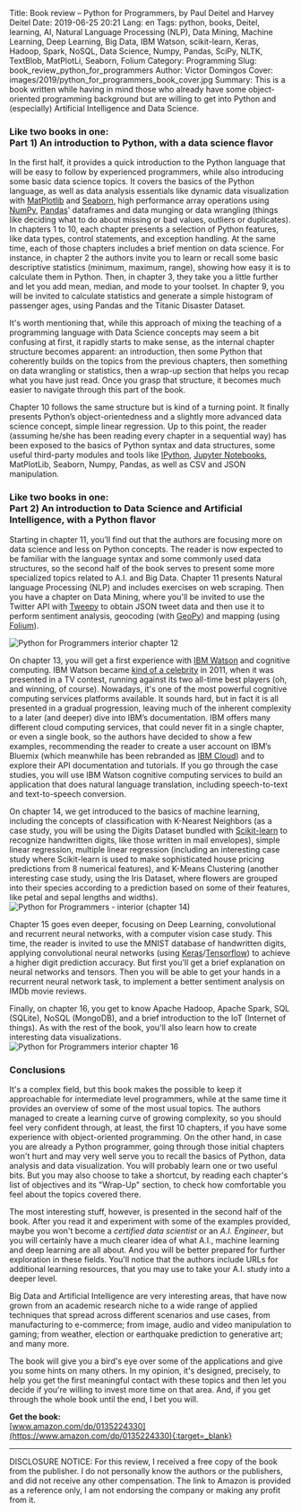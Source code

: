 Title: Book review – Python for Programmers, by Paul Deitel and Harvey Deitel
Date: 2019-06-25 20:21
Lang: en
Tags: python, books, Deitel, learning, AI, Natural Language Processing (NLP), Data Mining, Machine Learning, Deep Learning, Big Data, IBM Watson, scikit-learn, Keras, Hadoop, Spark, NoSQL, Data Science, Numpy, Pandas, SciPy, NLTK, TextBlob, MatPlotLi, Seaborn, Folium
Category: Programming
Slug: book_review_python_for_programmers
Author: Victor Domingos
Cover: images/2019/python_for_programmers_book_cover.jpg
Summary: This is a book written while having in mind those who already have some object-oriented programming background but are willing to get into Python and (especially) Artificial Intelligence and Data Science. 

### Like two books in one: <br>Part 1) An introduction to Python, with a data science flavor

In the first half, it provides a quick introduction to the Python language that will be easy to
follow by experienced programmers, while also introducing some basic data science topics. It
covers the basics of the Python language, as well as data analysis essentials like dynamic data
visualization with [MatPlotlib](https://matplotlib.org/) and
[Seaborn](https://seaborn.pydata.org/), high performance array operations using
[NumPy](https://www.numpy.org/),
[Pandas](https://pandas.pydata.org/)' dataframes and data munging or data wrangling (things like deciding what to do about missing or bad values, outliers or duplicates). In chapters 1 to 10, each chapter presents a selection of Python features, like data types, control statements, and exception handling. At the same time, each of those chapters includes a brief mention on data science. For instance, in chapter 2 the authors invite you to learn or recall some basic descriptive statistics (minimum, maximum, range), showing how easy it is to calculate them in Python. Then, in chapter 3, they take you a little further and let you add mean, median, and mode to your toolset. In chapter 9, you will be invited to calculate statistics and generate a simple histogram of passenger ages, using Pandas and the Titanic Disaster Dataset.

It's worth mentioning that, while this approach of mixing the teaching of a programming language with Data Science concepts may seem a bit confusing at first, it rapidly starts to make sense, as the internal chapter structure becomes apparent: an introduction, then some Python that coherently builds on the topics from the previous chapters, then something on data wrangling or statistics, then a wrap-up section that helps you recap what you have just read. Once you grasp that structure, it becomes much easier to navigate through this part of the book.

Chapter 10 follows the same structure but is kind of a turning point. It finally presents
Python’s object-orientedness and a slightly more advanced data science concept, simple linear
regression. Up to this point, the reader (assuming he/she has been reading every chapter in a
sequential way) has been exposed to the basics of Python syntax and data structures, some useful
third-party modules and tools like [IPython](https://ipython.org/), [Jupyter
Notebooks](https://jupyter.org/), MatPlotLib, Seaborn, Numpy, Pandas, as well as CSV and JSON manipulation.

### Like two books in one: <br>Part 2) An introduction to Data Science and Artificial Intelligence, with a Python flavor

Starting in chapter 11, you’ll find out that the authors are focusing more on data science and
less on Python concepts. The reader is now expected to be familiar with the language syntax and
some commonly used data structures, so the second half of the book serves to present some more
specialized topics related to A.I. and Big Data. Chapter 11 presents Natural language Processing
(NLP) and includes exercises on web scraping. Then you have a chapter on Data Mining, where
you'll be invited to use the Twitter API with [Tweepy](https://www.tweepy.org/) to obtain JSON
tweet data and then use it to perform sentiment analysis, geocoding (with
[GeoPy](https://geopy.readthedocs.io/en/stable/)) and mapping (using
[Folium](https://python-visualization.github.io/folium/)).

![Python for Programmers interior chapter 12]({static}/images/2019/python_for_programmers_interior_ch12.jpg)

On chapter 13, you will get a first experience with [IBM Watson](https://www.ibm.com/watson) and
cognitive computing. IBM Watson became [kind of a
celebrity](https://www.youtube.com/watch?v=WFR3lOm_xhE) in 2011, when it was presented in a TV
contest, running against its two all-time best players (oh, and winning, of course). Nowadays,
it's one of the most powerful cognitive computing services platforms available. It sounds hard,
but in fact it is all presented in a gradual progression, leaving much of the inherent complexity
to a later (and deeper) dive into IBM’s documentation. IBM offers many different cloud computing
services, that could never fit in a single chapter, or even a single book, so the authors have
decided to show a few examples, recommending the reader to create a user account on IBM’s Bluemix
(which meanwhile has been rebranded as [IBM Cloud](https://www.ibm.com/cloud)) and to explore their API documentation and tutorials. If you go through the case studies, you will use IBM Watson cognitive computing services to build an application that does natural language translation, including speech-to-text and text-to-speech conversion.

On chapter 14, we get introduced to the basics of machine learning, including the concepts of
classification with K-Nearest Neighbors (as a case study, you will be using the Digits Dataset
bundled with [Scikit-learn](https://scikit-learn.org/) to recognize handwritten digits, like those written in mail envelopes), simple linear regression, multiple linear regression (including an interesting case study where Scikit-learn is used to make sophisticated house pricing predictions from 8 numerical features), and K-Means Clustering (another interesting case study, using the Iris Dataset, where flowers are grouped into their species according to a prediction based on some of their features, like petal and sepal lengths and widths). 
![Python for Programmers - interior (chapter 14)]({static}/images/2019/python_for_programmers_interior_ch14.jpg)

Chapter 15 goes even deeper, focusing on Deep Learning, convolutional and recurrent neural
networks, with a computer vision case study. This time, the reader is invited to use the MNIST
database of handwritten digits, applying convolutional neural networks (using
[Keras](https://keras.io/)/[Tensorflow](https://www.tensorflow.org/)) to achieve a higher digit prediction accuracy. But first you'll get a brief explanation on neural networks and tensors. Then you will be able to get your hands in a recurrent neural network task, to implement a better sentiment analysis on IMDb movie reviews. 

Finally, on chapter 16, you get to know Apache Hadoop, Apache Spark, SQL (SQLite), NoSQL
(MongoDB), and a brief introduction to the IoT (Internet of things). As with the rest of the book, you'll also learn how to create interesting data visualizations.
![Python for Programmers interior chapter 16]({static}/images/2019/python_for_programmers_interior_ch16.jpg)


### Conclusions

It's a complex field, but this book makes the possible to keep it approachable for intermediate level programmers, while at the same time it provides an overview of some of the most usual topics. The authors managed to create a learning curve of growing complexity, so you should feel very confident through, at least, the first 10 chapters, if you have some experience with object-oriented programming. On the other hand, in case you are already a Python programmer, going through those initial chapters won't hurt and may very well serve you to recall the basics of Python, data analysis and data visualization. You will probably learn one or two useful bits. But you may also choose to take a shortcut, by reading each chapter's list of objectives and its "Wrap-Up" section, to check how comfortable you feel about the topics covered there.

The most interesting stuff, however, is presented in the second half of the book. After you read it and experiment with some of the examples provided, maybe you won't become a *certified data scientist* or an *A.I. Engineer*, but you will certainly have a much clearer idea of what A.I., machine learning and deep learning are all about. And you will be better prepared for further exploration in these fields. You'll notice that the authors include URLs for additional learning resources, that you may use to take your A.I. study into a deeper level.

Big Data and Artificial Intelligence are very interesting areas, that have now grown from an academic research niche to a wide range of applied techniques that spread across different scenarios and use cases, from manufacturing to e-commerce; from image, audio and video manipulation to gaming; from weather, election or earthquake prediction to generative art; and many more.

The book will give you a bird's eye over some of the applications and give you some hints on many others. In my opinion, it's designed, precisely, to help you get the first meaningful contact with these topics and then let you decide if you're willing to invest more time on that area. And, if you get through the whole book until the end, I bet you will.



**Get the book:**  
[www.amazon.com/dp/0135224330](https://www.amazon.com/dp/0135224330){:target=_blank}

<hr >
DISCLOSURE NOTICE: For this review, I received a free copy of the book from the publisher. I do not personally know the authors or the publishers, and did not receive any other compensation. The link to Amazon is provided as a reference only, I am not endorsing the company or making any profit from it. 